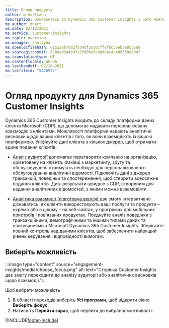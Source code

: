 ```yaml
---
title: Огляд продукту
author: m-hartmann
description: Ознайомтесь із Dynamics 365 Customer Insights і його можливостями.
ms.author: mhart
ms.date: 02/16/2021
ms.service: customer-insights
ms.topic: overview
ms.manager: shellyha
ms.openlocfilehash: 815220b7dd2fcd4df31c0cff8f6b55eb3a055669
ms.sourcegitcommit: 0260ed244b97c2fd0be5e9a084c4c489358e8d4f
ms.translationtype: HT
ms.contentlocale: uk-UA
ms.lasthandoff: 02/18/2021
ms.locfileid: "5476974"
---
```

# <a name="product-overview-for-dynamics-365-customer-insights"></a>Огляд продукту для Dynamics 365 Customer Insights

Dynamics 365 Customer Insights входить до складу платформи даних клієнта Microsoft (CDP), що допомагає надавати персоналізовану взаємодію з клієнтами. Можливості платформи надають аналітичні висновки щодо ваших клієнтів і того, як вони взаємодіють із вашою платформою. Уніфікуйте дані клієнта з кількох джерел, щоб отримати єдине подання клієнтів.


- [Аналіз аудиторії](audience-insights/overview.md) допомагає перетворити компанію на організацію, орієнтовану на клієнта. Фахівці з маркетингу, збуту та обслуговування отримують необхідні для персоналізованого обслуговування аналітичні відомості. Підключіть дані з джерел транзакцій, поведінки та спостереження, щоб створити всеосяжне подання клієнтів. Див. результати швидше з CDP, створеним для надання аналітичних відомостей, з якими можна взаємодіяти. 

- [Аналітика взаємодії (підготовча версія)](engagement-insights/index.yml) дає змогу інтерактивно дізнаватись, як клієнти використовують ваші послуги та продукти – окремо або в цілому – на веб-сайтах, у програмах для мобільних пристроїв і пов'язаних продуктах. Поєднуйте аналіз поведінки з транзакційними, демографічними та іншими типами даних та опитуваннями з Microsoft Dynamics 365 Customer Insights. Зберігайте повний контроль над даними клієнтів, щоб забезпечити найвищий рівень керування і відповідності вимогам.
 
## <a name="choose-a-capability"></a>Виберіть можливість

:::image type="content" source="engagement-insights/media/choose_focus.png" alt-text="Сторінка Customer Insights дає змогу переходити до аналізу аудиторії або аналітичних висновків щодо взаємодії.":::

Щоб вибрати можливість

1. В області переходів виберіть **Усі програми**, щоб відкрити вікно **Виберіть фокус**.
1. Натисніть **Перейти зараз**, щоб перейти до вибраної можливості.


[!INCLUDE[footer-include](includes/footer-banner.md)]
